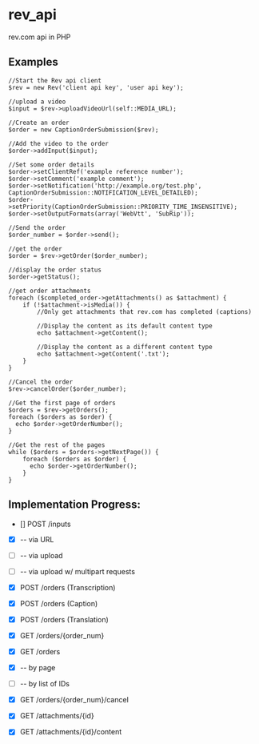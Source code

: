 # rev_api
rev.com api in PHP

## Examples

```
//Start the Rev api client
$rev = new Rev('client api key', 'user api key');

//upload a video
$input = $rev->uploadVideoUrl(self::MEDIA_URL);

//Create an order
$order = new CaptionOrderSubmission($rev);

//Add the video to the order
$order->addInput($input);

//Set some order details
$order->setClientRef('example reference number');
$order->setComment('example comment');
$order->setNotification('http://example.org/test.php', CaptionOrderSubmission::NOTIFICATION_LEVEL_DETAILED);
$order->setPriority(CaptionOrderSubmission::PRIORITY_TIME_INSENSITIVE);
$order->setOutputFormats(array('WebVtt', 'SubRip'));

//Send the order
$order_number = $order->send();

//get the order
$order = $rev->getOrder($order_number);

//display the order status
$order->getStatus();

//get order attachments
foreach ($completed_order->getAttachments() as $attachment) {
    if (!$attachment->isMedia()) {
        //Only get attachments that rev.com has completed (captions)
        
        //Display the content as its default content type
        echo $attachment->getContent();
        
        //Display the content as a different content type
        echo $attachment->getContent('.txt');
    }
}

//Cancel the order
$rev->cancelOrder($order_number);

//Get the first page of orders
$orders = $rev->getOrders();
foreach ($orders as $order) {
  echo $order->getOrderNumber();
}

//Get the rest of the pages
while ($orders = $orders->getNextPage()) {
    foreach ($orders as $order) {
      echo $order->getOrderNumber();
    }
}

```



## Implementation Progress:

- [\] POST /inputs
- [x] -- via URL
- [ ] -- via upload
- [ ] -- via upload w/ multipart requests
- [x] POST /orders (Transcription)
- [x] POST /orders (Caption)
- [x] POST /orders (Translation)
- [x] GET /orders/{order_num}
- [x] GET /orders
- [x] -- by page
- [ ] -- by list of IDs
- [x] GET /orders/{order_num}/cancel
- [x] GET /attachments/{id}
- [x] GET /attachments/{id}/content

